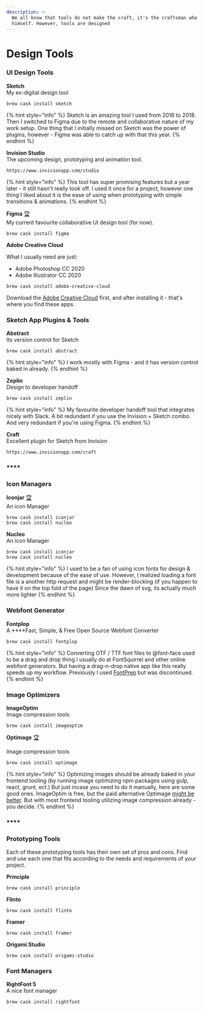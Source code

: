 ```yaml
---
description: >-
  We all know that tools do not make the craft, it's the craftsman who makes it
  himself. However, tools are designed
---
```


# Design Tools

### **UI Design Tools**

**Sketch**  
My ex-digital design tool

```text
brew cask install sketch
```

{% hint style="info" %}
Sketch is an amazing tool I used from 2016 to 2018. Then I switched to Figma due to the remote and collaborative nature of my work setup. One thing that I initially missed on Sketch was the power of plugins, however - Figma was able to catch up with that this year.
{% endhint %}

**Invision Studio**  
The upcoming design, prototyping and animation tool.

```text
https://www.invisionapp.com/studio
```

{% hint style="info" %}
This tool has super promising features but a year later - it still hasn't really took off. I used it once for a project, however one thing I liked about it is the ease of using when prototyping with simple transitions & animations.
{% endhint %}

**Figma** [🏆](https://emojipedia.org/trophy/)  
My current favourite collaborative UI design tool \(for now\).

```text
brew cask install figma
```

**Adobe Creative Cloud**  

What I usually need are just:

* Adobe Photoshop CC 2020
* Adobe Illustrator CC 2020

```text
brew cask install adobe-creative-cloud
```

Download the [Adobe Creative Cloud](https://www.adobe.com/sea/creativecloud.html) first, and after installing it - that's where you find these apps.



### **Sketch App Plugins & Tools**

**Abstract**  
Its version control for Sketch

```text
brew cask install abstract
```

{% hint style="info" %}
I work mostly with Figma - and it has version control baked in already.
{% endhint %}

**Zeplin**  
Design to developer handoff

```text
brew cask install zeplin
```

{% hint style="info" %}
My favourite developer handoff tool that integrates nicely with Slack. A bit redundant if you use the Invision + Sketch combo. And very redundant if you're using Figma.
{% endhint %}

**Craft**  
Excellent plugin for Sketch from Invision

```text
https://www.invisionapp.com/craft
```

### \*\*\*\*

### **Icon Managers**

**Iconjar** [🏆](https://emojipedia.org/trophy/)  
An icon Manager

```text
brew cask install iconjar
brew cask install nucleo
```

**Nucleo**  
An icon Manager

```text
brew cask install iconjar
brew cask install nucleo
```

{% hint style="info" %}
I used to be a fan of using icon fonts for design & development because of the ease of use. However, I realized loading a font file is a another http request and might be render-blocking \(if you happen to have it on the top fold of the page\) Since the dawn of svg, its actually much more lighter
{% endhint %}

### 

### **Webfont Generator**

**Fontplop**  
A ****Fast, Simple, & Free Open Source Webfont Converter

```text
brew cask install fontplop
```

{% hint style="info" %}
Converting OTF / TTF font files to @font-face used to be a drag and drop thing I usually do at FontSquirrel and other online webfont generators. But having a drag-n-drop native app like this really speeds up my workflow. Previously I used [FontPrep](https://github.com/briangonzalez/fontprep) but was discontinued.
{% endhint %}

### 

### Image Optimizers

**ImageOptim**  
Image compression tools

```text
brew cask install imageoptim
```

**Optimage** [🏆](https://emojipedia.org/trophy/)

Image compression tools

```text
brew cask install optimage
```

{% hint style="info" %}
Optimizing images should be already baked in your frontend tooling \(by running image optimizing npm packages using gulp, react, grunt, ect.\) But just incase you need to do it manually, here are some good ones. ImageOptim is free, but the paid alternative Optimage [might be better](https://optimage.app/benchmark). But with most frontend tooling utilizing image compression already - you decide.
{% endhint %}

### \*\*\*\*

### **Prototyping Tools**

Each of these prototyping tools has their own set of pros and cons. Find and use each one that fits according to the needs and requirements of your project.

**Principle**

```text
brew cask install principle
```

**Flinto**

```text
brew cask install flinto
```

**Framer**

```text
brew cask install framer
```

**Origami Studio**

```text
brew cask install origami-studio
```



### Font Managers

**RightFont 5**  
A nice font manager

```text
brew cask install rightfont
```

